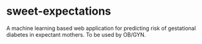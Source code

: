 # sweet-expectations
A machine learning based web application for predicting risk of gestational diabetes in expectant mothers. To be used by OB/GYN.

